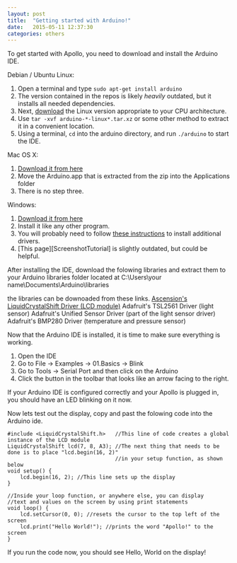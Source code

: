 ```yaml
---
layout: post
title:  "Getting started with Arduino!"
date:   2015-05-11 12:37:30
categories: others
---
```


To get started with Apollo, you need to download and install the Arduino IDE.

Debian / Ubuntu Linux:

1. Open a terminal and type `sudo apt-get install arduino`
  1. The version contained in the repos is likely *heavily* outdated, but it installs all needed dependencies.
2. Next, [download][ArduinoIDE] the Linux version appropriate to your CPU architecture.
3. Use `tar -xvf arduino-*-linux*.tar.xz` or some other method to extract it in a convenient location.
4. Using a terminal, `cd` into the arduino directory, and run `./arduino` to start the IDE.

Mac OS X:

1. [Download it from here][ArduinoIDE]
2. Move the Arduino.app that is extracted from the zip into the Applications folder
3. There is no step three.

Windows:

1. [Download it from here][ArduinoIDE]
2. Install it like any other program.
3. You will probably need to follow [these instructions][Instructions] to install additional drivers.
  1. [This page][ScreenshotTutorial] is slightly outdated, but could be helpful.

After installing the IDE, download the folowing libraries and extract them to your Arduino libraries folder located at 
C:\Users\your name\Documents\Arduino\libraries

the libraries can be downoaded from these links.
[Ascension's LiquidCrystalShift Driver (LCD module)](https://github.com/coder543/LiquidCrystalShift/archive/master.zip)
Adafruit's TSL2561 Driver (light sensor)
Adafruit's Unified Sensor Driver (part of the light sensor driver)
Adafruit's BMP280 Driver (temperature and pressure sensor)

Now that the Arduino IDE is installed, it is time to make sure everything is working.

1. Open the IDE
2. Go to File -> Examples -> 01.Basics -> Blink
3. Go to Tools -> Serial Port and then click on the Arduino
3. Click the button in the toolbar that looks like an arrow facing to the right.

If your Arduino IDE is configured correctly and your Apollo is plugged in, you should have an LED blinking on it now.

Now lets test out the display, copy and past the folowing code into the Arduino ide.

```
#include <LiquidCrystalShift.h>   //This line of code creates a global instance of the LCD module
LiquidCrystalShift lcd(7, 8, A3); //The next thing that needs to be done is to place "lcd.begin(16, 2)"
                                  //in your setup function, as shown below
void setup() {
    lcd.begin(16, 2); //This line sets up the display
}

//Inside your loop function, or anywhere else, you can display
//text and values on the screen by using print statements
void loop() { 
    lcd.setCursor(0, 0); //resets the cursor to the top left of the screen 
    lcd.print("Hello World!"); //prints the word "Apollo!" to the screen
}
```

If you run the code now, you should see Hello, World on the display!


[ArduinoIDE]:         http://www.arduino.cc/en/Main/Software
[Instructions]:       http://www.arduino.cc/en/Guide/Windows#toc4

